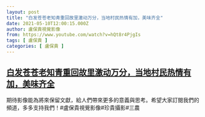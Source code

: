 ```yaml
---
layout: post
title: "白发苍苍老知青重回故里激动万分，当地村民热情有加，美味齐全"
date: 2021-05-10T12:00:15.000Z
author: 盧保貴視覺影像
from: https://www.youtube.com/watch?v=hQt8r4PjgIs
tags: [ 盧保貴 ]
categories: [ 盧保貴 ]
---
```

<!--1620648015000-->
[白发苍苍老知青重回故里激动万分，当地村民热情有加，美味齐全](https://www.youtube.com/watch?v=hQt8r4PjgIs)
------

<div>
期待影像能為將來保留文獻，給人們帶來更多的意義與思考。希望大家訂閱我們的頻道，多多支持我們！#盧保貴視覺影像#珍貴攝影#三農
</div>
